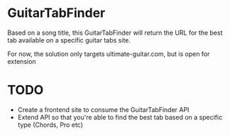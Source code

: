 # GuitarTabFinder
Based on a song title, this GuitarTabFinder will return the URL for the best tab available on a specific guitar tabs site.

For now, the solution only targets ultimate-guitar.com, but is open for extension

# TODO
- Create a frontend site to consume the GuitarTabFinder API
- Extend API so that you're able to find the best tab based on a specific type (Chords, Pro etc)
